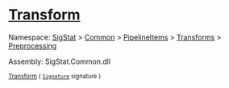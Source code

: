 # [Transform](./ResampleSamplesCountBased-100663801.md)

Namespace: [SigStat]() > [Common](./../../../../README.md) > [PipelineItems]() > [Transforms]() > [Preprocessing](./../README.md)

Assembly: SigStat.Common.dll

<sub>[Transform](./ResampleSamplesCountBased-100663801.md) ( [`Signature`](./../../../../Signature.md) signature )         <div style = "text-align: right" ></div></sub>

